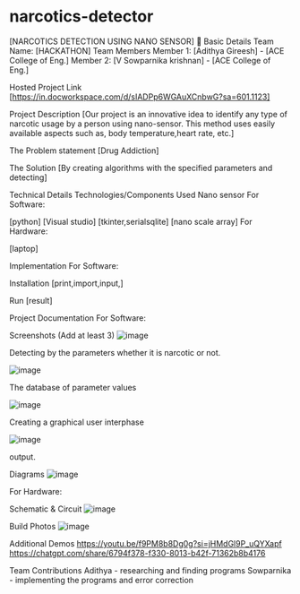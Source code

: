 # narcotics-detector
[NARCOTICS DETECTION USING NANO SENSOR] 🎯
Basic Details
Team Name: [HACKATHON]
Team Members
Member 1: [Adithya Gireesh] - [ACE College of Eng.]
Member 2: [V Sowparnika krishnan] - [ACE College of Eng.]

Hosted Project Link
[https://in.docworkspace.com/d/sIADPp6WGAuXCnbwG?sa=601.1123]

Project Description
[Our project is an innovative idea to identify any type of narcotic usage by a person using nano-sensor. This method uses easily available aspects such as, body temperature,heart rate, etc.]

The Problem statement
[Drug Addiction]

The Solution
[By creating algorithms with the specified parameters and detecting]

Technical Details
Technologies/Components Used  Nano sensor
For Software:

[python]
[Visual studio]
[tkinter,serialsqlite]
[nano scale array]
For Hardware:

[laptop]

Implementation
For Software:

Installation
[print,import,input,]

Run
[result]

Project Documentation
For Software:

Screenshots (Add at least 3)
![image](https://github.com/user-attachments/assets/44d58a4d-d21a-44ac-907a-0e267c043e28)

Detecting by the parameters whether it is narcotic or not.


![image](https://github.com/user-attachments/assets/47dadfd9-e7b5-4b6f-8e2f-48d5653633cb)

The database of parameter values


![image](https://github.com/user-attachments/assets/177ef772-9bdf-403e-a519-d2047d706a0a)

Creating a graphical user interphase

![image](https://github.com/user-attachments/assets/0f38e06f-4229-4f7f-bde8-ef436d8e6085)

output.


Diagrams
![image](https://github.com/user-attachments/assets/64616570-1712-4c2a-83c3-5a7890159cce)


For Hardware:

Schematic & Circuit
![image](https://github.com/user-attachments/assets/5d756a35-0675-44aa-b966-e84132d6aa3d)


Build Photos
![image](https://github.com/user-attachments/assets/9fea9e16-4a77-4094-9705-e10b5163edcf)





Additional Demos
https://youtu.be/f9PM8b8Dg0g?si=jHMdGl9P_uQYXapf
https://chatgpt.com/share/6794f378-f330-8013-b42f-71362b8b4176

Team Contributions
Adithya - researching and finding programs
Sowparnika - implementing the programs and error correction

